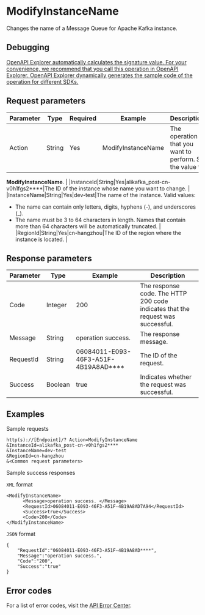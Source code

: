 # ModifyInstanceName

Changes the name of a Message Queue for Apache Kafka instance.

## Debugging

[OpenAPI Explorer automatically calculates the signature value. For your convenience, we recommend that you call this operation in OpenAPI Explorer. OpenAPI Explorer dynamically generates the sample code of the operation for different SDKs.](https://api.aliyun.com/#product=alikafka&api=ModifyInstanceName&type=RPC&version=2019-09-16)

## Request parameters

|Parameter|Type|Required|Example|Description |
|---------|----|--------|-------|------------|
|Action|String|Yes|ModifyInstanceName|The operation that you want to perform. Set the value to

 **ModifyInstanceName**. |
|InstanceId|String|Yes|alikafka\_post-cn-v0h1fgs2\*\*\*\*|The ID of the instance whose name you want to change. |
|InstanceName|String|Yes|dev-test|The name of the instance. Valid values:

 -   The name can contain only letters, digits, hyphens \(-\), and underscores \(\_\).
-   The name must be 3 to 64 characters in length. Names that contain more than 64 characters will be automatically truncated. |
|RegionId|String|Yes|cn-hangzhou|The ID of the region where the instance is located. |

## Response parameters

|Parameter|Type|Example|Description|
|---------|----|-------|-----------|
|Code|Integer|200|The response code. The HTTP 200 code indicates that the request was successful. |
|Message|String|operation success.|The response message. |
|RequestId|String|06084011-E093-46F3-A51F-4B19A8AD\*\*\*\*|The ID of the request. |
|Success|Boolean|true|Indicates whether the request was successful. |

## Examples

Sample requests

```
http(s)://[Endpoint]/? Action=ModifyInstanceName
&InstanceId=alikafka_post-cn-v0h1fgs2****
&InstanceName=dev-test
&RegionId=cn-hangzhou
&<Common request parameters>
```

Sample success responses

`XML` format

```
<ModifyInstanceName>
      <Message>operation success. </Message>
      <RequestId>06084011-E093-46F3-A51F-4B19A8AD7A94</RequestId>
      <Success>true</Success>
      <Code>200</Code>
</ModifyInstanceName>
```

`JSON` format

```
{
    "RequestId":"06084011-E093-46F3-A51F-4B19A8AD****",
    "Message":"operation success.",
    "Code":"200",
    "Success":"true"
}
```

## Error codes

For a list of error codes, visit the [API Error Center](https://error-center.alibabacloud.com/status/product/alikafka).

